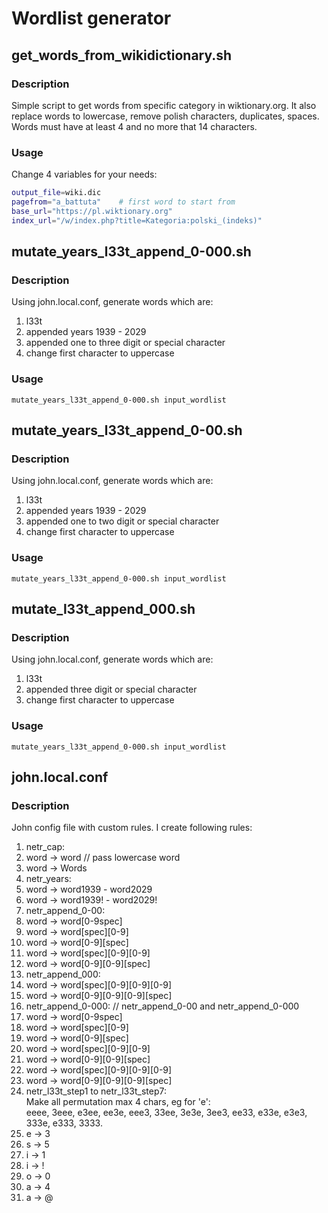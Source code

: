 # Wordlist generator

## get_words_from_wikidictionary.sh

### Description
Simple script to get words from specific category in wiktionary.org.
It also replace words to lowercase, remove polish characters, duplicates, spaces. Words must have at least 4 and no more that 14 characters.

### Usage
Change 4 variables for your needs:
```bash
output_file=wiki.dic
pagefrom="a_battuta"    # first word to start from
base_url="https://pl.wiktionary.org"
index_url="/w/index.php?title=Kategoria:polski_(indeks)"
```

## mutate_years_l33t_append_0-000.sh

### Description
Using john.local.conf, generate words which are:
1. l33t
2. appended years 1939 - 2029
3. appended one to three digit or special character
4. change first character to uppercase

### Usage
`mutate_years_l33t_append_0-000.sh input_wordlist`

## mutate_years_l33t_append_0-00.sh

### Description
Using john.local.conf, generate words which are:
1. l33t
2. appended years 1939 - 2029
3. appended one to two digit or special character
4. change first character to uppercase

### Usage
`mutate_years_l33t_append_0-000.sh input_wordlist`

## mutate_l33t_append_000.sh

### Description
Using john.local.conf, generate words which are:
1. l33t
2. appended three digit or special character
3. change first character to uppercase

### Usage
`mutate_years_l33t_append_0-000.sh input_wordlist`

## john.local.conf

### Description
John config file with custom rules. I create following rules:
1. netr_cap:
  1. word -> word // pass lowercase word
  2. word -> Words
2. netr_years:
  1. word -> word1939 - word2029
  2. word -> word1939! - word2029!
3. netr_append_0-00:
  1. word -> word[0-9spec]
  2. word -> word[spec][0-9]
  3. word -> word[0-9][spec]
  4. word -> word[spec][0-9][0-9]
  5. word -> word[0-9][0-9][spec]
4. netr_append_000:
  1. word -> word[spec][0-9][0-9][0-9]
  2. word -> word[0-9][0-9][0-9][spec]
5. netr_append_0-000:   // netr_append_0-00 and netr_append_0-000
  1. word -> word[0-9spec]
  2. word -> word[spec][0-9]
  3. word -> word[0-9][spec]
  4. word -> word[spec][0-9][0-9]
  5. word -> word[0-9][0-9][spec]
  6. word -> word[spec][0-9][0-9][0-9]
  7. word -> word[0-9][0-9][0-9][spec]
6. netr_l33t_step1 to netr_l33t_step7:  
Make all permutation max 4 chars, eg for 'e':  
eeee, 3eee, e3ee, ee3e, eee3, 33ee, 3e3e, 3ee3, ee33, e33e, e3e3, 333e, e333, 3333.  
  1. e -> 3
  2. s -> 5
  3. i -> 1
  4. i -> !
  5. o -> 0
  6. a -> 4
  7. a -> @

